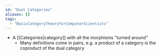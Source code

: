 ```yaml
---
id: "Dual Categories"
aliases: []
tags:
  - "BasicCategoryTheoryforComputerScientists"
---
```


- A [[Categories|category]] with all the morphisms "turned around"
  - Many definitions come in pairs, e.g. a product of a category is the
    coproduct of the dual category
